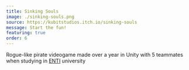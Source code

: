 ```yaml
---
title: Sinking Souls
image: ./sinking-souls.png
source: https://kubitstudios.itch.io/sinking-souls
message: Start the fun!
featuring: true
order: 6
---
```


Rogue-like pirate videogame made over a year in Unity with 5 teammates when studying in [ENTI](https://enti.cat/)
university
